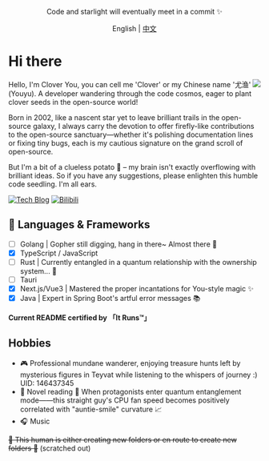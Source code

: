 <p align="center">Code and starlight will eventually meet in a commit ✨</p>

<p align="center">English | <a href="README.zh-CN.md">中文</a></p>

# Hi there

<img align="right" src="https://github-readme-stats.vercel.app/api?username=clovu&show_icons=true&theme=radical">

Hello, I'm Clover You, you can cell me 'Clover' or my Chinese name '尤渔' (Youyu). A developer wandering through the code cosmos, eager to plant clover seeds in the open-source world!

Born in 2002, like a nascent star yet to leave brilliant trails in the open-source galaxy, I always carry the devotion to offer firefly-like contributions to the open-source sanctuary—whether it's polishing documentation lines or fixing tiny bugs, each is my cautious signature on the grand scroll of open-source.

But I'm a bit of a clueless potato 🥔 – my brain isn't exactly overflowing with brilliant ideas. So if you have any suggestions, please enlighten this humble code seedling. I'm all ears.

[![Tech Blog](https://img.shields.io/badge/Blog-clovu.me-FFA500)](http://www.clovu.me) [![Bilibili](https://img.shields.io/badge/BiLiBiLi-348402900-FB7299)](https://space.bilibili.com/348402900)

## 💬  Languages & Frameworks

- [ ] Golang | Gopher still digging, hang in there~ Almost there 🐒
- [x] TypeScript / JavaScript  
- [ ] Rust | Currently entangled in a quantum relationship with the ownership system... 🤯
- [ ] Tauri
- [x] Next.js/Vue3 | Mastered the proper incantations for You-style magic ✨
- [x] Java | Expert in Spring Boot's artful error messages 📚

**Current README certified by 「It Runs™」**

## Hobbies

- 🎮 Professional mundane wanderer, enjoying treasure hunts left by mysterious figures in Teyvat while listening to the whispers of journey :)
  UID: 146437345  
- 📖 Novel reading **🐾** When protagonists enter quantum entanglement mode——this straight guy's CPU fan speed becomes positively correlated with "auntie-smile" curvature 📈  
- 🎧 Music

~~🙉 This human is either creating new folders or en route to create new folders 🐶~~ (scratched out)
